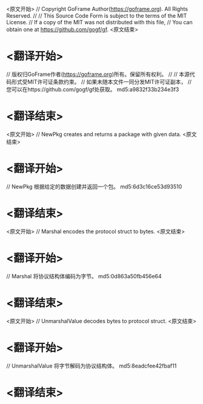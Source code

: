 
<原文开始>
// Copyright GoFrame Author(https://goframe.org). All Rights Reserved.
//
// This Source Code Form is subject to the terms of the MIT License.
// If a copy of the MIT was not distributed with this file,
// You can obtain one at https://github.com/gogf/gf.
<原文结束>

# <翻译开始>
// 版权归GoFrame作者(https://goframe.org)所有。保留所有权利。
//
// 本源代码形式受MIT许可证条款约束。
// 如果未随本文件一同分发MIT许可证副本，
// 您可以在https://github.com/gogf/gf处获取。 md5:a9832f33b234e3f3
# <翻译结束>


<原文开始>
// NewPkg creates and returns a package with given data.
<原文结束>

# <翻译开始>
// NewPkg 根据给定的数据创建并返回一个包。 md5:6d3c16ce53d93510
# <翻译结束>


<原文开始>
// Marshal encodes the protocol struct to bytes.
<原文结束>

# <翻译开始>
// Marshal 将协议结构体编码为字节。 md5:0d863a50fb456e64
# <翻译结束>


<原文开始>
// UnmarshalValue decodes bytes to protocol struct.
<原文结束>

# <翻译开始>
// UnmarshalValue 将字节解码为协议结构体。 md5:8eadcfee42fbaf11
# <翻译结束>


